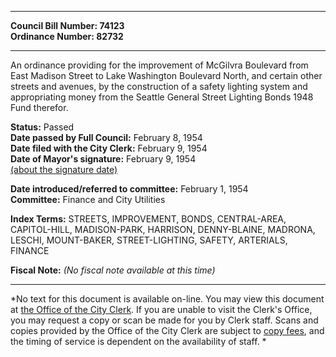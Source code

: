 * * * * *  
  
**Council Bill Number: [](#h0)[](#h2)74123**   
**Ordinance Number: 82732**  
  
* * * * *  
  
An ordinance providing for the improvement of McGilvra Boulevard from East Madison Street to Lake Washington Boulevard North, and certain other streets and avenues, by the construction of a safety lighting system and appropriating money from the Seattle General Street Lighting Bonds 1948 Fund therefor.  
  
**Status:** Passed   
**Date passed by Full Council:** February 8, 1954   
**Date filed with the City Clerk:** February 9, 1954   
**Date of Mayor's signature:** February 9, 1954   
[(about the signature date)](/~public/approvaldate.htm)   
  
  
**Date introduced/referred to committee:** February 1, 1954   
**Committee:** Finance and City Utilities   
  
**Index Terms:** STREETS, IMPROVEMENT, BONDS, CENTRAL-AREA, CAPITOL-HILL, MADISON-PARK, HARRISON, DENNY-BLAINE, MADRONA, LESCHI, MOUNT-BAKER, STREET-LIGHTING, SAFETY, ARTERIALS, FINANCE  
  
**Fiscal Note:** *(No fiscal note available at this time)*  
  
* * * * *  
  
*No text for this document is available on-line. You may view this document at [the Office of the City Clerk](http://www.seattle.gov/leg/clerk/contactUs.htm). If you are unable to visit the Clerk's Office, you may request a copy or scan be made for you by Clerk staff. Scans and copies provided by the Office of the City Clerk are subject to [copy fees](http://clerk.seattle.gov/~public/clerkfees.htm), and the timing of service is dependent on the availability of staff. *  
  
  
